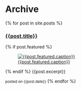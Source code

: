 <h1>Archive</h1>
{% for post in site.posts %}
<h3><a href="{{post.url}}">{{post.title}}</a></h3>

{% if post.featured %}
  <figure class="entry-image">
    <a href="{{post.featured.url}}"><img src="{{ post.featured.preview }}" title="{{post.featured.caption}}" alt="{{post.featured.caption}}"></a>
    <figcaption><a href="{{post.featured.url}}">{{post.featured.caption}}</a></figcaption>
  </figure>
{% endif %}
  {{post.excerpt}}

  <small>posted on {{post.date}}</small>
{% endfor %}



